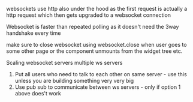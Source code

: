 websockets use http also under the hood as the first request is actually a http request which then gets upgraded to a websocket connection

Websocket is faster than repeated polling as it doesn't need the 3way handshake every time

make sure to close websocket using websocket.close when user goes to some other page or the component unmounts from the widget tree etc.

Scaling websocket servers multiple ws servers

1. Put all users who need to talk to each other on same server - use this unless you are building something very very big
2. Use pub sub to communicate between ws servers - only if option 1 above does't work
